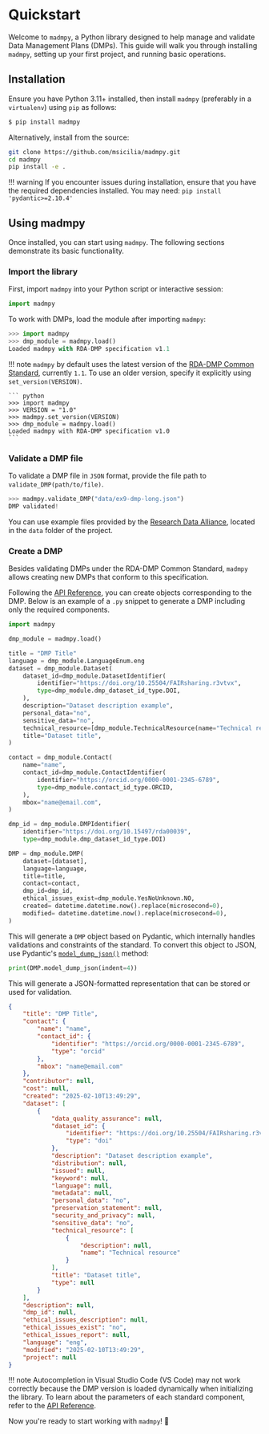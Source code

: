 # Quickstart

Welcome to `madmpy`, a Python library designed to help manage and validate Data Management Plans (DMPs). This guide will walk you through installing `madmpy`, setting up your first project, and running basic operations.

## Installation

Ensure you have Python 3.11+ installed, then install `madmpy` (preferably in a `virtualenv`) using `pip` as follows:

```bash
$ pip install madmpy
```

Alternatively, install from the source:

```bash
git clone https://github.com/msicilia/madmpy.git
cd madmpy
pip install -e .
```

!!! warning
    If you encounter issues during installation, ensure that you have the required dependencies installed. You may need: `pip install 'pydantic>=2.10.4'`

## Using madmpy

Once installed, you can start using `madmpy`. The following sections demonstrate its basic functionality.

### Import the library

First, import `madmpy` into your Python script or interactive session:

``` python
import madmpy
```

To work with DMPs, load the module after importing `madmpy`:

``` python
>>> import madmpy
>>> dmp_module = madmpy.load()
Loaded madmpy with RDA-DMP specification v1.1
```
!!! note
    `madmpy` by default uses the latest version of the [RDA-DMP Common Standard](https://github.com/RDA-DMP-Common/RDA-DMP-Common-Standard/releases), currently `1.1`. To use an older version, specify it explicitly using `set_version(VERSION)`.

    ``` python
    >>> import madmpy
    >>> VERSION = "1.0"
    >>> madmpy.set_version(VERSION)
    >>> dmp_module = madmpy.load()
    Loaded madmpy with RDA-DMP specification v1.0
    ```

### Validate a DMP file

To validate a DMP file in `JSON` format, provide the file path to `validate_DMP(path/to/file)`.

``` python
>>> madmpy.validate_DMP("data/ex9-dmp-long.json")
DMP validated!
```

You can use example files provided by the [Research Data Alliance](https://github.com/RDA-DMP-Common/RDA-DMP-Common-Standard/tree/master/examples/JSON), located in the `data` folder of the project.

### Create a DMP

Besides validating DMPs under the RDA-DMP Common Standard, `madmpy` allows creating new DMPs that conform to this specification.

Following the [API Reference](dmp.md), you can create objects corresponding to the DMP. Below is an example of a `.py` snippet to generate a DMP including only the required components.

```python
import madmpy

dmp_module = madmpy.load()

title = "DMP Title"
language = dmp_module.LanguageEnum.eng
dataset = dmp_module.Dataset(
    dataset_id=dmp_module.DatasetIdentifier(
        identifier="https://doi.org/10.25504/FAIRsharing.r3vtvx",
        type=dmp_module.dmp_dataset_id_type.DOI,
    ),
    description="Dataset description example",
    personal_data="no",
    sensitive_data="no",
    technical_resource=[dmp_module.TechnicalResource(name="Technical resource")],
    title="Dataset title",
)

contact = dmp_module.Contact(
    name="name",
    contact_id=dmp_module.ContactIdentifier(
        identifier="https://orcid.org/0000-0001-2345-6789",
        type=dmp_module.contact_id_type.ORCID,
    ),
    mbox="name@email.com",
)

dmp_id = dmp_module.DMPIdentifier(
    identifier="https://doi.org/10.15497/rda00039", 
    type=dmp_module.dmp_dataset_id_type.DOI)

DMP = dmp_module.DMP(
    dataset=[dataset], 
    language=language, 
    title=title, 
    contact=contact,
    dmp_id=dmp_id,
    ethical_issues_exist=dmp_module.YesNoUnknown.NO,
    created= datetime.datetime.now().replace(microsecond=0),
    modified= datetime.datetime.now().replace(microsecond=0),
)
```

This will generate a `DMP` object based on Pydantic, which internally handles validations and constraints of the standard. To convert this object to JSON, use Pydantic's [`model_dump_json()`](https://docs.pydantic.dev/latest/api/base_model/#pydantic.BaseModel.model_dump_json) method:

```python
print(DMP.model_dump_json(indent=4))
```

This will generate a JSON-formatted representation that can be stored or used for validation.

``` json
{
    "title": "DMP Title",
    "contact": {
        "name": "name",
        "contact_id": {
            "identifier": "https://orcid.org/0000-0001-2345-6789",
            "type": "orcid"
        },
        "mbox": "name@email.com"
    },
    "contributor": null,
    "cost": null,
    "created": "2025-02-10T13:49:29",
    "dataset": [
        {
            "data_quality_assurance": null,
            "dataset_id": {
                "identifier": "https://doi.org/10.25504/FAIRsharing.r3vtvx",
                "type": "doi"
            },
            "description": "Dataset description example",
            "distribution": null,
            "issued": null,
            "keyword": null,
            "language": null,
            "metadata": null,
            "personal_data": "no",
            "preservation_statement": null,
            "security_and_privacy": null,
            "sensitive_data": "no",
            "technical_resource": [
                {
                    "description": null,
                    "name": "Technical resource"
                }
            ],
            "title": "Dataset title",
            "type": null
        }
    ],
    "description": null,
    "dmp_id": null,
    "ethical_issues_description": null,
    "ethical_issues_exist": "no",
    "ethical_issues_report": null,
    "language": "eng",
    "modified": "2025-02-10T13:49:29",
    "project": null
}
```

!!! note
    Autocompletion in Visual Studio Code (VS Code) may not work correctly because the DMP version is loaded dynamically when initializing the library. To learn about the parameters of each standard component, refer to the [API Reference](dmp.md).

Now you're ready to start working with `madmpy`! 🚀
